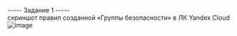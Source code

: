 ----- Задание 1 -----   
скриншот правил созданной «Группы безопасности» в ЛК Yandex Cloud     
![image](https://github.com/user-attachments/assets/527ba38a-2ee4-4c43-8c2f-d6d35ecd6c5e)



